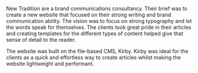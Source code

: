 New Tradition are a brand communications consultancy. Their brief was to create a new website that focused on their strong writing and brand communication ability. The vision was to focus on strong typography and let the words speak for themselves. The clients took great pride in their articles and creating templates for the different types of content helped give that sense of detail to the reader.

The website was built on the file-based CMS, Kirby. Kirby was ideal for the clients as a quick and effortless way to create articles whilst making the website lightweight and performant.
